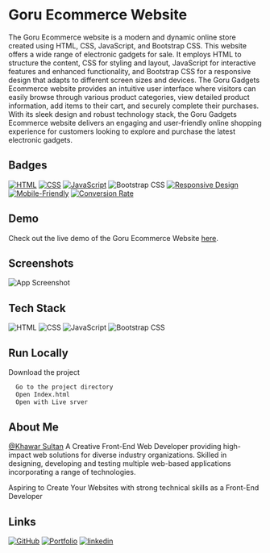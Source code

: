 # Goru Ecommerce Website

The Goru Ecommerce website is a modern and dynamic online store created using HTML, CSS, JavaScript, and Bootstrap CSS. This website offers a wide range of electronic gadgets for sale. It employs HTML to structure the content, CSS for styling and layout, JavaScript for interactive features and enhanced functionality, and Bootstrap CSS for a responsive design that adapts to different screen sizes and devices. The Goru Gadgets Ecommerce website provides an intuitive user interface where visitors can easily browse through various product categories, view detailed product information, add items to their cart, and securely complete their purchases. With its sleek design and robust technology stack, the Goru Gadgets Ecommerce website delivers an engaging and user-friendly online shopping experience for customers looking to explore and purchase the latest electronic gadgets.

## Badges

[![HTML](https://img.shields.io/badge/Built%20with-HTML-orange?style=flat-square&logo=html5)](https://www.w3.org/html/)
[![CSS](https://img.shields.io/badge/Styled%20with-CSS-blue?style=flat-square&logo=css3&logoColor=blue)](https://www.w3.org/Style/CSS/Overview.en.html)
[![JavaScript](https://img.shields.io/badge/Powered%20by-JavaScript-yellow?style=flat-square&logo=javascript)](https://developer.mozilla.org/en-US/docs/Web/JavaScript)
![Bootstrap CSS](https://img.shields.io/badge/CSS%20framework-Bootstrap-7952B3?style=flat-square&logo=Bootstrap&logoColor=white)
[![Responsive Design](https://img.shields.io/badge/Responsive-Design-green?style=flat-square&logo=responsive-design)](https://en.wikipedia.org/wiki/Responsive_web_design)
[![Mobile-Friendly](https://img.shields.io/badge/Mobile-Friendly-brightgreen?style=flat-square&logo=mobile)](https://developers.google.com/web/fundamentals/design-and-ux/principles)
[![Conversion Rate](https://img.shields.io/badge/High-Conversion%20Rate-success?style=flat-square&logo=conversionxl)](https://conversionxl.com/blog/)

## Demo

Check out the live demo of the Goru Ecommerce Website [here](https://goru.netlify.app/).

## Screenshots

![App Screenshot](https://res.cloudinary.com/denajbnh4/image/upload/v1683798909/Khawar/Screenshot_10_xvcnro.png)

## Tech Stack

![HTML](https://img.shields.io/badge/-HTML-orange?style=flat-square&logo=html5)
![CSS](https://img.shields.io/badge/-CSS-blue?style=flat-square&logo=css3)
![JavaScript](https://img.shields.io/badge/-JavaScript-yellow?style=flat-square&logo=javascript)
![Bootstrap CSS](https://img.shields.io/badge/Bootstrap-7952B3?style=flat-square&for-the-badge&logo=bootstrap&logoColor=white)

## Run Locally

Download the project

```bash
  Go to the project directory
  Open Index.html
  Open with Live srver
```

## About Me

[@Khawar Sultan](https://github.com/KhawarSultan) A Creative Front-End Web Developer providing high-impact web solutions for diverse industry organizations. Skilled in designing, developing and testing multiple web-based applications incorporating a range of technologies.

Aspiring to Create Your Websites with strong technical skills as a Front-End Developer

## Links

[![GitHub](https://img.shields.io/badge/Github-000?style=for-the-badge&logo=github&logoColor=white)](https://github.com/KhawarSultan)
[![Portfolio](https://img.shields.io/badge/Portfolio-000?style=for-the-badge&logo=font-awesome&logoColor=white)](https://khawarportfolio.netlify.app/)
[![linkedin](https://img.shields.io/badge/linkedin-0A66C2?style=for-the-badge&logo=linkedin&logoColor=white)](https://www.linkedin.com/in/khawar-sultan-989314209/)
